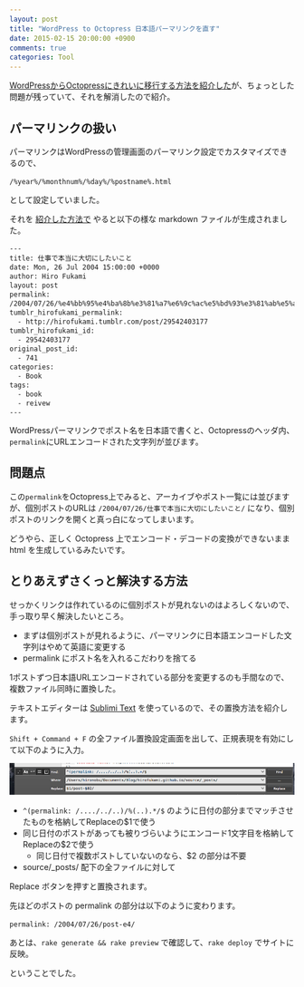 ```yaml
---
layout: post
title: "WordPress to Octopress 日本語パーマリンクを直す"
date: 2015-02-15 20:00:00 +0900
comments: true
categories: Tool
---
```

[WordPressからOctopressにきれいに移行する方法を紹介した][post]が、ちょっとした問題が残っていて、それを解消したので紹介。

## パーマリンクの扱い

[post]: /2014/12/01/right-way-wordpress-to-octopress/

パーマリンクはWordPressの管理画面のパーマリンク設定でカスタマイズできるので、

`/%year%/%monthnum%/%day%/%postname%.html`

として設定していました。

それを [紹介した方法で][post] やると以下の様な markdown ファイルが生成されました。

```
---
title: 仕事で本当に大切にしたいこと
date: Mon, 26 Jul 2004 15:00:00 +0000
author: Hiro Fukami
layout: post
permalink: /2004/07/26/%e4%bb%95%e4%ba%8b%e3%81%a7%e6%9c%ac%e5%bd%93%e3%81%ab%e5%a4%a7%e5%88%87%e3%81%ab%e3%81%97%e3%81%9f%e3%81%84%e3%81%93%e3%81%a8/
tumblr_hirofukami_permalink:
  - http://hirofukami.tumblr.com/post/29542403177
tumblr_hirofukami_id:
  - 29542403177
original_post_id:
  - 741
categories:
  - Book
tags:
  - book
  - reivew
---
```

WordPressパーマリンクでポスト名を日本語で書くと、Octopressのヘッダ内、`permalink`にURLエンコードされた文字列が並びます。

## 問題点

この`permalink`をOctopress上でみると、アーカイブやポスト一覧には並びますが、個別ポストのURLは `/2004/07/26/仕事で本当に大切にしたいこと/` になり、個別ポストのリンクを開くと真っ白になってしまいます。

どうやら、正しく Octopress 上でエンコード・デコードの変換ができないまま html を生成しているみたいです。

## とりあえずさくっと解決する方法

せっかくリンクは作れているのに個別ポストが見れないのはよろしくないので、手っ取り早く解決したいところ。

* まずは個別ポストが見れるように、パーマリンクに日本語エンコードした文字列はやめて英語に変更する
* permalink にポスト名を入れるこだわりを捨てる

1ポストずつ日本語URLエンコードされている部分を変更するのも手間なので、複数ファイル同時に置換した。

テキストエディターは [Sublimi Text][] を使っているので、その置換方法を紹介します。

[Sublimi Text]: http://www.sublimetext.com/

`Shift + Command + F` の全ファイル置換設定画面を出して、正規表現を有効にして以下のように入力。

![Sublime Text Screen Shot](/images/2015/02/20150215-sublime-text-screenshot.png)

* `^(permalink: /..../../..)/%(..).*/$` のように日付の部分までマッチさせたものを格納してReplaceの$1で使う
* 同じ日付のポストがあっても被りづらいようにエンコード1文字目を格納してReplaceの$2で使う
    * 同じ日付で複数ポストしていないのなら、$2 の部分は不要
* source/_posts/ 配下の全ファイルに対して

Replace ボタンを押すと置換されます。

先ほどのポストの permalink の部分は以下のように変わります。

`permalink: /2004/07/26/post-e4/`

あとは、`rake generate && rake preview` で確認して、`rake deploy` でサイトに反映。


ということでした。
